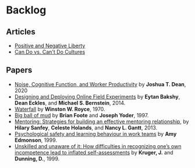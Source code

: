 # Backlog

## Articles
* [Positive and Negative Liberty](https://plato.stanford.edu/entries/liberty-positive-negative/#ParPosLib)
* [Can Do vs. Can't Do Cultures](https://a16z.com/2014/02/06/6147/)

## Papers

* [Noise, Cognitive Function, and Worker Productivity](https://joshuatdean.com/wp-content/uploads/2020/02/NoiseCognitiveFunctionandWorkerProductivity.pdf) by **Joshua T. Dean**, 2020
* [Designing and Deploying Online Field Experiments](https://arxiv.org/pdf/1409.3174.pdf) by **Eytan Bakshy**, **Dean Eckles**, and **Michael S. Bernstein**, 2014.
* [Waterfall](http://www-scf.usc.edu/~csci201/lectures/Lecture11/royce1970.pdf) by **Winston W. Royce**, 1970.
* [Big ball of mud](https://joeyoder.com/PDFs/mud.pdf) by **Brian Foote** and **Joseph Yoder**, 1997.
* [Mentoring: Strategies for building an effective mentoring relationship](http://med.stanford.edu/content/dam/sm/s-spire/documents/Sanfey-2013-Strategies-for-building-an-effective-mentoring-relationship.pdf), by **Hilary Sanfey**, **Celeste Holands**, and **Nancy L. Gantt**, 2013.
* [Psychological safety and learning behaviour in work teams](http://www.iacmr.org/Conferences/WS2011/Submission_XM/Participant/Readings/Lecture9B_Jing/Edmondson,%20ASQ%201999.pdf) by **Amy Edmonson**, 1999.
* [Unskilled and unaware of it: How difficulties in recognizing one’s own incompetence lead to inflated self-assessments](https://sci-hub.do/10.1037/0022-3514.77.6.1121) by **Kruger, J.** and **Dunning, D.**, 1999.
